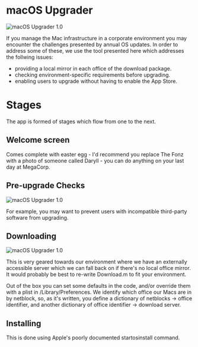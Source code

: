 # macOS Upgrader

![macOS Upgrader 1.0](http://sillywilly42.github.io/images/welcome.png)

If you manage the Mac infrastructure in a corporate environment you may
encounter the challenges presented by annual OS updates. In order to address
some of these, we use the tool presented here which addresses the follwing
issues:

* providing a local mirror in each office of the download package.
* checking environment-specific requirements before upgrading.
* enabling users to upgrade without having to enable the App Store.

# Stages

The app is formed of stages which flow from one to the next.

## Welcome screen

Comes complete with easter egg - I'd recommend you replace The Fonz with a photo
of someone called Daryll - you can do anything on your last day at MegaCorp.

## Pre-upgrade Checks

![macOS Upgrader 1.0](http://sillywilly42.github.io/images/checks.png)

For example, you may want to prevent users with incompatible third-party
software from upgrading.

## Downloading

![macOS Upgrader 1.0](http://sillywilly42.github.io/images/download.png)

This is very geared towards our environment where we have an externally
accessible server which we can fall back on if there's no local office mirror.
It would probably be best to re-write Download.m to fit your environment.

Out of the box you can set some defaults in the code, and/or override them with
a plist in /Library/Preferences. We identify which office our Macs are in by
netblock, so, as it's written, you define a dictionary of netblocks -> office
identifier, and another dictionary of office identifier -> download server.

## Installing

This is done using Apple's poorly documented startosinstall command.
